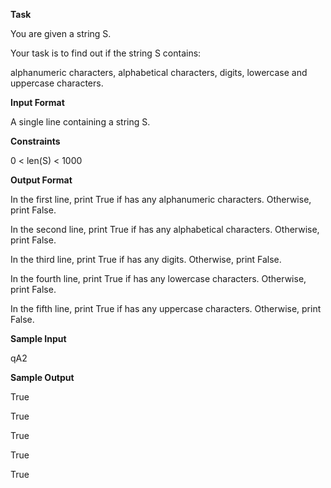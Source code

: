 **Task**

You are given a string S.

Your task is to find out if the string S contains: 

alphanumeric characters, alphabetical characters, digits, lowercase and uppercase characters.

**Input Format**

A single line containing a string S.

**Constraints**

0 < len(S) < 1000

**Output Format**

In the first line, print True if  has any alphanumeric characters. Otherwise, print False.

In the second line, print True if  has any alphabetical characters. Otherwise, print False.

In the third line, print True if  has any digits. Otherwise, print False.

In the fourth line, print True if  has any lowercase characters. Otherwise, print False.

In the fifth line, print True if  has any uppercase characters. Otherwise, print False.

**Sample Input**

qA2

**Sample Output**

True

True

True

True

True